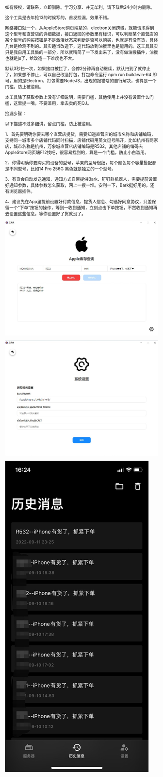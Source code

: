 如有侵权，请联系，立即删除。学习分享、并无牟利，请下载后24小时内删除。

这个工具是去年抢13的时候写的，首发捡漏，效果不错。

网络接口就一个，从AppleStore网页端拿的，electron关闭跨域，就能请求得到这个型号和直营店的详细数据，接口返回的参数里有标识，可以判断某个直营店的某个型号的购买按钮是不是激活状态来判断是否可以购买，也就是有没有货，具体几台是检测不到的。其实适当改造下，这代码放到油猴里也是能用的。这工具其实只是我自用工具集的一部分，所以就精简了一下发出来了，没有做油猴插件，油猴也就是js了，给改造一下难度也不大。

默认3秒扫一次，如果接口被拦了，会停2分钟再自动继续，默认扫到了就停止了，如果想不停止，可以自己改造打包，打包命令运行 npm run build:win-64 即可，用的是Electron，打包需要NodeJS，出现的报错啥的自行解决，也算是一个门槛，防止被滥用。

本工具除了获取参数上没有详细说明，需要门槛，其他使用上并没有设置什么门槛，这里提一嘴，不要滥用，拿去卖的死QJ。

捡漏步骤：

以下描述不过多细讲，留点门槛，防止被滥用。

1、首先要明确你要去哪个直营店提货，需要知道直营店的城市名称和店铺编码，支持同一城市多个店铺代码同时扫描，店铺代码用英文逗号隔开，比如杭州有两家店，城市名称是杭州，万象城直营店店铺编码是R532，其他店铺的编码去AppleStore网页端F12找吧，很容易找到的，算是一个门槛，防止小白滥用。

2、你得明确你要购买的设备的型号，苹果的型号很细，每个颜色每个容量搭配都是不同型号，比如14 Pro 256G 黑色就是独立的一个型号。

3、有货会自动发送通知，通知方式自带提供Bark、钉钉群机器人，需要提前设置好通知参数，具体参数怎么获取，网上一搜一堆。安利一下，Bark挺好用的，还有浏览器插件。

4、建议先在App里提前设置好付款信息、提货人信息、勾选好同意协议，只差保留一个“下单”按钮的操作，等到一收到通知，立刻点击下单按钮，不然收到通知再去设置这些信息，等你设置好了货就没了。

![](images/1.jpg)

![](images/2.jpg)

![](images/bark.jpg)